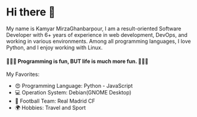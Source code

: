 # Hi there 👋

My name is Kamyar MirzaGhanbarpour, I am a result-oriented Software Developer with 6+ years of experience in web development, DevOps, and working in various environments. Among all programming languages, I love Python, and I enjoy working with Linux.

#### 🍻🍻🍻 Programming is fun, BUT life is much more fun. 🍻🍻🍻

My Favorites:

- 😍 Programming Language: Python - JavaScript
- 💻 Operation System: Debian(GNOME Desktop)
- 💜 Football Team: Real Madrid CF
- 🌍 Hobbies:‌ Travel and Sport
